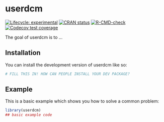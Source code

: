 
<!-- README.md is generated from README.Rmd. Please edit that file -->

# userdcm

<!-- badges: start -->

[![Lifecycle:
experimental](https://img.shields.io/badge/lifecycle-experimental-orange.svg)](https://lifecycle.r-lib.org/articles/stages.html#experimental)
[![CRAN
status](https://www.r-pkg.org/badges/version/userdcm)](https://CRAN.R-project.org/package=userdcm)
[![R-CMD-check](https://github.com/r-dcm/userdcm/actions/workflows/R-CMD-check.yaml/badge.svg)](https://github.com/r-dcm/userdcm/actions/workflows/R-CMD-check.yaml)
[![Codecov test
coverage](https://codecov.io/gh/r-dcm/userdcm/branch/main/graph/badge.svg)](https://app.codecov.io/gh/r-dcm/userdcm?branch=main)
<!-- badges: end -->

The goal of userdcm is to …

## Installation

You can install the development version of userdcm like so:

``` r
# FILL THIS IN! HOW CAN PEOPLE INSTALL YOUR DEV PACKAGE?
```

## Example

This is a basic example which shows you how to solve a common problem:

``` r
library(userdcm)
## basic example code
```
